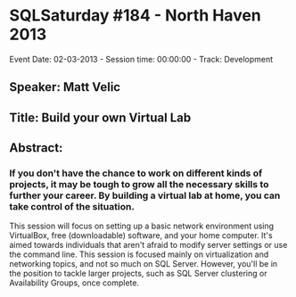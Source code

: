 # SQLSaturday #184 - North Haven 2013
Event Date: 02-03-2013 - Session time: 00:00:00 - Track: Development
## Speaker: Matt Velic
## Title: Build your own Virtual Lab
## Abstract:
### If you don't have the chance to work on different kinds of projects, it may be tough to grow all the necessary skills to further your career. By building a virtual lab at home, you can take control of the situation.

This session will focus on setting up a basic network environment using VirtualBox, free (downloadable) software, and your home computer. It's aimed towards individuals that aren't afraid to modify server settings or use the command line. This session is focused mainly on virtualization and networking topics, and not so much on SQL Server. However, you'll be in the position to tackle larger projects, such as SQL Server clustering or Availability Groups, once complete.
